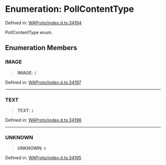 # Enumeration: PollContentType

Defined in: [WAProto/index.d.ts:34194](https://github.com/Fokusdotid/Baileys/blob/8399cb6fd4e55090cdf57b06ffaae3e8a88880fe/WAProto/index.d.ts#L34194)

PollContentType enum.

## Enumeration Members

### IMAGE

> **IMAGE**: `2`

Defined in: [WAProto/index.d.ts:34197](https://github.com/Fokusdotid/Baileys/blob/8399cb6fd4e55090cdf57b06ffaae3e8a88880fe/WAProto/index.d.ts#L34197)

***

### TEXT

> **TEXT**: `1`

Defined in: [WAProto/index.d.ts:34196](https://github.com/Fokusdotid/Baileys/blob/8399cb6fd4e55090cdf57b06ffaae3e8a88880fe/WAProto/index.d.ts#L34196)

***

### UNKNOWN

> **UNKNOWN**: `0`

Defined in: [WAProto/index.d.ts:34195](https://github.com/Fokusdotid/Baileys/blob/8399cb6fd4e55090cdf57b06ffaae3e8a88880fe/WAProto/index.d.ts#L34195)
